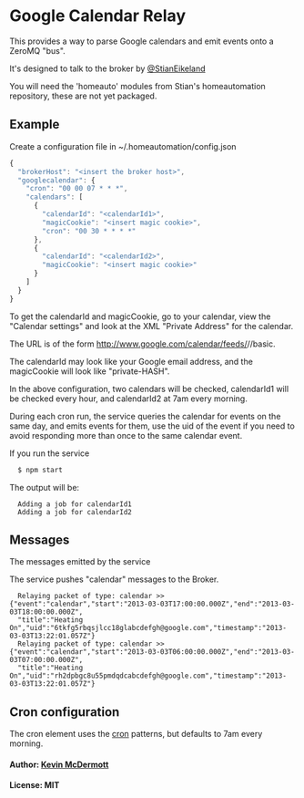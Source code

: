 # Google Calendar Relay

This provides a way to parse Google calendars and emit events onto a ZeroMQ "bus".

It's designed to talk to the broker by [@StianEikeland](https://github.com/stianeikeland/homeautomation)

You will need the 'homeauto' modules from Stian's homeautomation repository, these are not yet packaged.

## Example

Create a configuration file in ~/.homeautomation/config.json

``` js
{
  "brokerHost": "<insert the broker host>",
  "googlecalendar": {
    "cron": "00 00 07 * * *",
    "calendars": [
      {
        "calendarId": "<calendarId1>",
        "magicCookie": "<insert magic cookie>",
        "cron": "00 30 * * * *"
      },
      {
        "calendarId": "<calendarId2>",
        "magicCookie": "<insert magic cookie>"
      }
    ]
  }
}
```
To get the calendarId and magicCookie, go to your calendar, view the "Calendar settings" and look at the XML "Private Address" for the calendar.

The URL is of the form http://www.google.com/calendar/feeds/<calendarId>/<magicCookie>/basic.

The calendarId may look like your Google email address, and the magicCookie will look like "private-HASH".

In the above configuration, two calendars will be checked, calendarId1 will be checked every hour, and calendarId2 at 7am every morning.

During each cron run, the service queries the calendar for events on the same day, and emits events for them, use the uid of the event if you need to avoid responding more than once to the same calendar event.

If you run the service

``` bash
  $ npm start
```

The output will be:

```
  Adding a job for calendarId1
  Adding a job for calendarId2
```

## Messages

The messages emitted by the service

The service pushes "calendar" messages to the Broker.

```
  Relaying packet of type: calendar >> {"event":"calendar","start":"2013-03-03T17:00:00.000Z","end":"2013-03-03T18:00:00.000Z",
  "title":"Heating On","uid":"6tkfg5rbqsjlcc18glabcdefgh@google.com","timestamp":"2013-03-03T13:22:01.057Z"}
  Relaying packet of type: calendar >> {"event":"calendar","start":"2013-03-03T06:00:00.000Z","end":"2013-03-03T07:00:00.000Z",
  "title":"Heating On","uid":"rh2dpbgc8u55pmdqdcabcdefgh@google.com","timestamp":"2013-03-03T13:22:01.057Z"}
```

## Cron configuration

The cron element uses the [cron](https://npmjs.org/package/cron) patterns, but defaults to 7am every morning.

#### Author: [Kevin McDermott](http://bigkevmcd.com)
#### License: MIT